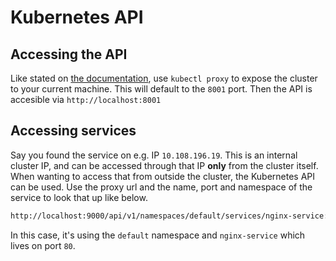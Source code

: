 # Kubernetes API
## Accessing the API
Like stated on [the documentation](https://kubernetes.io/docs/tasks/administer-cluster/access-cluster-api/), use `kubectl proxy` to expose the cluster to your current machine. This will default to the `8001` port. Then the API is accesible via `http://localhost:8001`

## Accessing services
Say you found the service on e.g. IP `10.108.196.19`. This is an internal cluster IP, and can be accessed through that IP **only** from the cluster itself. When wanting to access that from outside the cluster, the Kubernetes API can be used. Use the proxy url and the name, port and namespace of the service to look that up like below.

```bash
http://localhost:9000/api/v1/namespaces/default/services/nginx-service:80/proxy/
``` 

In this case, it's using the `default` namespace and `nginx-service` which lives on port `80`.